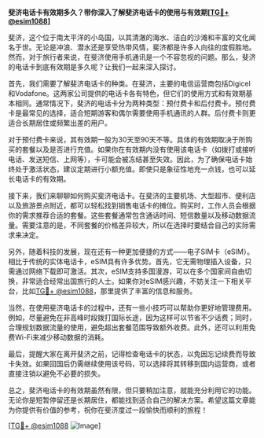 **斐济电话卡有效期多久？带你深入了解斐济电话卡的使用与有效期[[TG💪+ @esim1088](https://t.me/s/esim1088)]**

斐济，这个位于南太平洋的小岛国，以其清澈的海水、洁白的沙滩和丰富的文化闻名于世。无论是冲浪、潜水还是享受热带风情，斐济都是许多人向往的度假胜地。然而，对于旅行者来说，在斐济使用手机通讯是一个不容忽视的问题。那么，斐济的电话卡到底有效期是多久呢？让我们一起来深入探讨。

首先，我们需要了解斐济电话卡的种类。在斐济，主要的电信运营商包括Digicel和Vodafone。这两家公司提供的电话卡各有特色，但它们的使用方式和有效期基本相同。通常情况下，斐济的电话卡分为两种类型：预付费卡和后付费卡。预付费卡是最常见的选择，适合短期游客和偶尔需要使用手机通讯的人群。后付费卡则更适合长期居住或频繁出差的用户。

对于预付费卡来说，其有效期一般为30天至90天不等。具体的有效期取决于所购买的套餐以及是否进行充值。如果你在有效期内没有使用该电话卡（如拨打或接听电话、发送短信、上网等），卡可能会被冻结甚至失效。因此，为了确保电话卡始终处于激活状态，建议定期进行小额充值。即使只是象征性地充一点钱，也可以延长电话卡的有效期。

接下来，我们来聊聊如何购买斐济电话卡。在斐济的主要机场、大型超市、便利店以及旅游景点附近，都可以轻松找到销售电话卡的摊位。购买时，工作人员会根据你的需求推荐合适的套餐。这些套餐通常包含通话时间、短信数量以及移动数据流量。需要注意的是，不同套餐的价格差异较大，所以在选择时要结合自己的实际需求来决定。

另外，随着科技的发展，现在还有一种更加便捷的方式——电子SIM卡（eSIM）。相比于传统的实体电话卡，eSIM具有许多优势。首先，它无需物理插入设备，只需通过网络下载即可激活。其次，eSIM支持多国漫游，可以在多个国家间自由切换，非常适合经常出国旅行的人士。如果你对eSIM感兴趣，不妨关注一下相关平台，比如[TG💪+ @esim1088](https://t.me/s/esim1088)，那里提供了丰富的信息和服务。

当然，在使用斐济电话卡的过程中，还有一些小技巧可以帮助你更好地管理费用。例如，尽量避免在非高峰时段拨打国际长途，因为这样可以节省不少话费；同时，合理规划数据流量的使用，避免超出套餐范围导致额外收费。此外，还可以利用免费Wi-Fi来减少移动数据的消耗。

最后，提醒大家在离开斐济之前，记得检查电话卡的状态，以免因忘记续费而导致卡失效。如果回国后仍需继续使用该号码，可以选择将其转移到国内运营商，或者直接注销以避免不必要的损失。

总之，斐济电话卡的有效期虽然有限，但只要稍加注意，就能充分利用它的功能。无论你是短暂停留还是长期居住，都能找到适合自己的解决方案。希望这篇文章能为你提供有价值的参考，祝你在斐济度过一段愉快而顺利的旅程！

[[TG💪+ @esim1088](https://t.me/s/esim1088) ![Image](https://i.postimg.cc/4NQfJmqS/Snipaste-2025-05-13-00-14-12.png)]